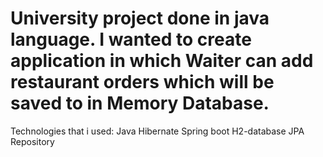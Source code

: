 # University project done in java language. I wanted to create application in which Waiter can add restaurant orders which will be saved to in Memory Database.
Technologies that i used:
Java
Hibernate
Spring boot
H2-database
JPA Repository

